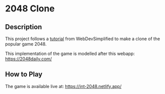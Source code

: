 # 2048 Clone

## Description

This project follows a [tutorial](https://www.youtube.com/watch?v=wOVEe9eawXc) from WebDevSimplified to make a clone of the popular game 2048.

This implementation of the game is modelled after this webapp: https://2048daily.com/

## How to Play

The game is available live at: https://int-2048.netlify.app/
